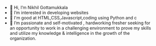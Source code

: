 - 👋 Hi, I’m Nikhil Gottamukkala
- 👀 I’m interested in developing websites
- 🌱 I'm good at HTML,CSS,Javascript,coding using Python and c 
- 💞️ I’m passionate and self-motivated ,
      hardworking fresher seeking for an
      opportunity to work in a challenging
      environment to prove my skills and
      utilize my knowledge & intelligence in
      the growth of the organization.
  


